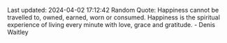 Last updated: 2024-04-02 17:12:42
Random Quote: Happiness cannot be travelled to, owned, earned, worn or consumed. Happiness is the spiritual experience of living every minute with love, grace and gratitude. - Denis Waitley